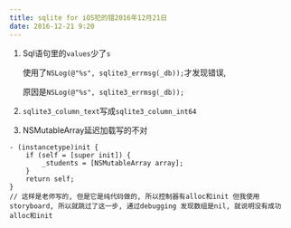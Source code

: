 ```yaml
---
title: sqlite for iOS犯的错2016年12月21日
date: 2016-12-21 9:20
---
```


1. Sql语句里的`values`少了`s`

   使用了`NSLog(@"%s", sqlite3_errmsg(_db));`才发现错误,

    原因是`NSLog(@"%s", sqlite3_errmsg(_db));`

2. `sqlite3_column_text`写成`sqlite3_column_int64`


3. NSMutableArray延迟加载写的不对

```objc
- (instancetype)init {
    if (self = [super init]) {
        _students = [NSMutableArray array];
    }
    return self;
}
// 这样是老师写的, 但是它是纯代码做的, 所以控制器有alloc和init 但我使用storyboard, 所以就跳过了这一步, 通过debugging 发现数组是nil, 就说明没有成功alloc和init

```

